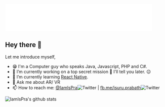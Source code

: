 ![Isuru Prabath](https://raw.githubusercontent.com/IamIsPra/IamIsPra/master/signature.gif)

## Hey there 👋

Let me introduce myself,

- 😁 I'm a Computer guy who speaks Java, Javascript, PHP and C#.
- 🔭 I’m currently working on a top secret mission 🤫 I'll tell you later. 😉
- 🌱 I’m currently learning [React Native](https://github.com/facebook/react-native).
- 💬 Ask me about AR/ VR
- 📫 How to reach me: [@IamIsPra](https://twitter.com/IamIsPra)![Twitter](http://i.imgur.com/tXSoThF.png)   |   [fb.me/isuru.prabath](https://www.facebook.com/isuru.prabath)![Twitter](http://i.imgur.com/P3YfQoD.png)

![IamIsPra's github stats](https://github-readme-stats.vercel.app/api?username=IamIsPra&show_icons=true&theme=radical)
